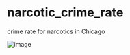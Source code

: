 # narcotic_crime_rate
crime rate for narcotics in Chicago 

![image](https://user-images.githubusercontent.com/100987169/156870685-47529c0d-2701-423b-a1aa-7390bd9515a7.png)
